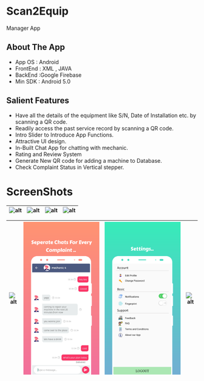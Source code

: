 # Scan2Equip
Manager App 


## About The App

* App OS : Android
* FrontEnd : XML , JAVA
* BackEnd :Google Firebase
* Min SDK : Android 5.0

## Salient Features

* Have all the details of the
equipment like S/N, Date
of Installation etc. by
scanning a QR code.
* Readily access the past
service record by scanning
a QR code.
* Intro Slider to Introduce App Functions.
* Attractive UI design.
* In-Built Chat App for chatting with mechanic.
* Rating and Review System 
* Generate New QR code for adding a machine to Database.
* Check Complaint Status in Vertical stepper.

# ScreenShots

[Chat]:https://github.com/sudhanshu010/Manager/blob/master/Screenshots/chat.png
[Settings]:https://github.com/sudhanshu010/Manager/blob/master/Screenshots/settings.png
[GenerateQR]:https://github.com/sudhanshu010/Manager/blob/master/Screenshots/generate_qr.png
[MachineDetails]:https://github.com/sudhanshu010/Manager/blob/master/Screenshots/machine_details.png
[ManagerHome]:https://github.com/sudhanshu010/Manager/blob/master/Screenshots/manager_home.png
[ManagerProfile]:https://github.com/sudhanshu010/Manager/blob/master/Screenshots/manager_profile.png
[PendingComplaints]:https://github.com/sudhanshu010/Manager/blob/master/Screenshots/pending_complaints.png
[Review]:https://github.com/sudhanshu010/Manager/blob/master/Screenshots/review.png


|![alt][ManagerHome]|![alt][MachineDetails]|![alt][GenerateQR]|![alt][ManagerProfile]|
|----------|----------|-------------|------------|

|![alt][PendingComplaints]|![alt][Chat]|![alt][Settings]|![alt][Review]|
|----------|----------|-------------|------------|
